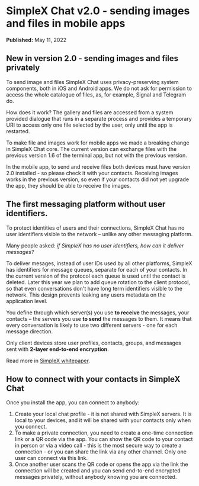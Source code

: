 # SimpleX Chat v2.0 - sending images and files in mobile apps

**Published:** May 11, 2022

## New in version 2.0 - sending images and files privately

To send image and files SimpleX Chat uses privacy-preserving system components, both in iOS and Android apps. We do not ask for permission to access the whole catalogue of files, as, for example, Signal and Telegram do.

How does it work? The gallery and files are accessed from a system provided dialogue that runs in a separate process and provides a temporary URI to access only one file selected by the user, only until the app is restarted.

To make file and images work for mobile apps we made a breaking change in SimpleX Chat core. The current version can exchange files with the previous version 1.6 of the terminal app, but not with the previous version.

In the mobile app, to send and receive files both devices must have version 2.0 installed - so please check it with your contacts. Receiving images works in the previous version, so even if your contacts did not yet upgrade the app, they should be able to receive the images.

## The first messaging platform without user identifiers.

To protect identities of users and their connections, SimpleX Chat has no user identifiers visible to the network – unlike any other messaging platform.

Many people asked: _if SimpleX has no user identifiers, how can it deliver messages?_

To deliver mesages, instead of user IDs used by all other platforms, SimpleX has identifiers for message queues, separate for each of your contacts. In the current version of the protocol each queue is used until the contact is deleted. Later this year we plan to add queue rotation to the client protocol, so that even conversations don't have long term identifiers visible to the network. This design prevents leaking any users metadata on the application level.

You define through which server(s) you use **to receive** the messages, your contacts – the servers you use **to send** the messages to them. It means that every conversation is likely to use two different servers - one for each message direction.

Only client devices store user profiles, contacts, groups, and messages sent with **2-layer end-to-end encryption**.

Read more in [SimpleX whitepaper](https://github.com/simplex-chat/simplexmq/blob/master/protocol/overview-tjr.md).

## How to connect with your contacts in SimpleX Chat

Once you install the app, you can connect to anybody:

1. Create your local chat profile - it is not shared with SimpleX servers. It is local to your devices, and it will be shared with your contacts only when you connect.
2. To make a private connection, you need to create a one-time connection link or a QR code via the app. You can show the QR code to your contact in person or via a video call - this is the most secure way to create a connection - or you can share the link via any other channel. Only one user can connect via this link.
3. Once another user scans the QR code or opens the app via the link the connection will be created and you can send end-to-end encrypted messages privately, without anybody knowing you are connected.
